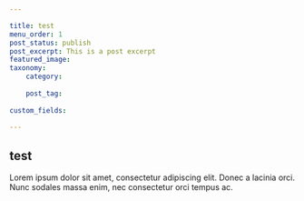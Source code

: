 ```yaml
---

title: test
menu_order: 1
post_status: publish
post_excerpt: This is a post excerpt
featured_image: 
taxonomy:
    category:
       
    post_tag:
       
custom_fields:
   
---
```


## test

Lorem ipsum dolor sit amet, consectetur adipiscing elit. Donec a lacinia orci.
Nunc sodales massa enim, nec consectetur orci tempus ac.